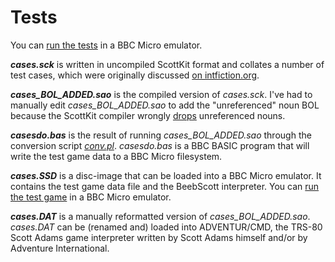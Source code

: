 # Tests

You can [run the tests](http://bbcmicro.co.uk//jsbeeb/play.php?autoboot&disc=http://bbcmicro.co.uk//gameimg/discs/1411/cases.ssd) in a BBC Micro emulator.

***cases.sck*** is written in uncompiled ScottKit format and collates a number of test cases, which were originally discussed [on intfiction.org](https://intfiction.org/t/scott-adams-interpreter-discrepancies/).

***cases_BOL_ADDED.sao*** is the compiled version of *cases.sck*. I've had to manually edit *cases_BOL_ADDED.sao* to add the "unreferenced" noun BOL because the ScottKit compiler wrongly [drops](https://github.com/MikeTaylor/scottkit/issues/43#issuecomment-1001301926) unreferenced nouns.

***casesdo.bas*** is the result of running *cases_BOL_ADDED.sao* through the conversion script *[conv.pl](https://github.com/ahope1/BeebScott/blob/683f895b3c2d8ef4630402facde14857f99ec0f4/conv.pl)*. *casesdo.bas* is a BBC BASIC program that will write the test game data to a BBC Micro filesystem.

***cases.SSD*** is a disc-image that can be loaded into a BBC Micro emulator. It contains the test game data file and the BeebScott interpreter. You can [run the test game](http://bbcmicro.co.uk//jsbeeb/play.php?autoboot&disc=http://bbcmicro.co.uk//gameimg/discs/1411/cases.ssd) in a BBC Micro emulator.

***cases.DAT*** is a manually reformatted version of *cases_BOL_ADDED.sao*. *cases.DAT* can be (renamed and) loaded into ADVENTUR/CMD, the TRS-80 Scott Adams game interpreter written by Scott Adams himself and/or by Adventure International. 
